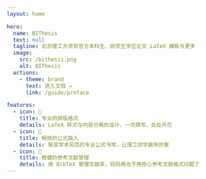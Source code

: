 ```yaml
---
layout: home

hero:
  name: BIThesis
  text: null
  tagline: 北京理工大学非官方本科生、研究生学位论文 LaTeX 模板与更多
  image:
    src: /bithesis.png
    alt: BIThesis
  actions:
    - theme: brand
      text: 进入文档 →
      link: /guide/preface

features:
  - icon: 📝
    title: 专业的排版格式
    details: LaTeX 样式与内容分离的设计，一次撰写、处处开花
  - icon: 🔣
    title: 畅快的公式插入
    details: 极具学术风范的专业公式书写，让理工同学直呼厉害
  - icon: 🚀
    title: 稳健的参考文献管理
    details: 用 BibTeX 管理文献库，妈妈再也不用担心参考文献格式问题了
---
```

